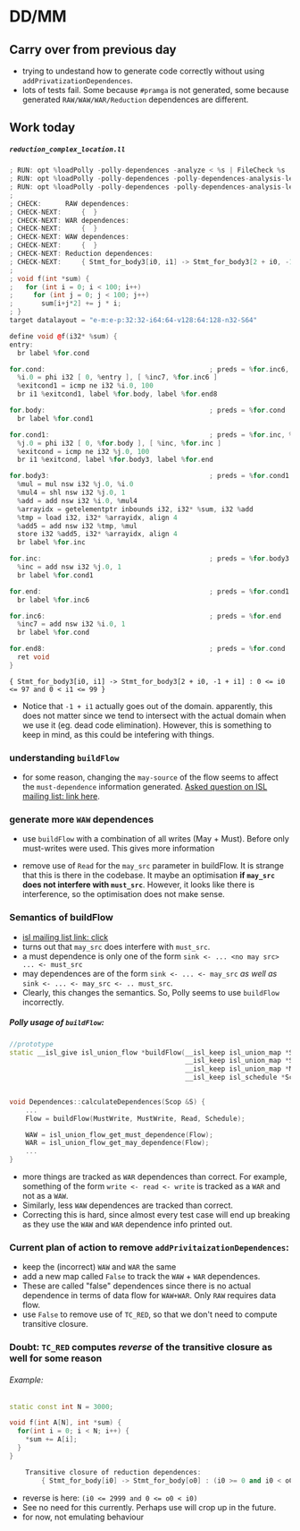 # DD/MM

## Carry over from previous day

* trying to undestand how to generate code correctly without using `addPrivatizationDependences`.
* lots of tests fail. Some because `#pramga` is not generated, some because generated `RAW/WAW/WAR/Reduction` dependences are different. 

## Work today

##### `reduction_complex_location.ll`
```cpp
; RUN: opt %loadPolly -polly-dependences -analyze < %s | FileCheck %s
; RUN: opt %loadPolly -polly-dependences -polly-dependences-analysis-level=reference-wise -analyze < %s | FileCheck %s
; RUN: opt %loadPolly -polly-dependences -polly-dependences-analysis-level=access-wise -analyze < %s | FileCheck %s
;
; CHECK:      RAW dependences:
; CHECK-NEXT:     {  }
; CHECK-NEXT: WAR dependences:
; CHECK-NEXT:     {  }
; CHECK-NEXT: WAW dependences:
; CHECK-NEXT:     {  }
; CHECK-NEXT: Reduction dependences:
; CHECK-NEXT:     { Stmt_for_body3[i0, i1] -> Stmt_for_body3[2 + i0, -1 + i1] : 0 <= i0 <= 97 and 0 < i1 <= 99 }
;
; void f(int *sum) {
;   for (int i = 0; i < 100; i++)
;     for (int j = 0; j < 100; j++)
;       sum[i+j*2] += j * i;
; }
target datalayout = "e-m:e-p:32:32-i64:64-v128:64:128-n32-S64"

define void @f(i32* %sum) {
entry:
  br label %for.cond

for.cond:                                         ; preds = %for.inc6, %entry
  %i.0 = phi i32 [ 0, %entry ], [ %inc7, %for.inc6 ]
  %exitcond1 = icmp ne i32 %i.0, 100
  br i1 %exitcond1, label %for.body, label %for.end8

for.body:                                         ; preds = %for.cond
  br label %for.cond1

for.cond1:                                        ; preds = %for.inc, %for.body
  %j.0 = phi i32 [ 0, %for.body ], [ %inc, %for.inc ]
  %exitcond = icmp ne i32 %j.0, 100
  br i1 %exitcond, label %for.body3, label %for.end

for.body3:                                        ; preds = %for.cond1
  %mul = mul nsw i32 %j.0, %i.0
  %mul4 = shl nsw i32 %j.0, 1
  %add = add nsw i32 %i.0, %mul4
  %arrayidx = getelementptr inbounds i32, i32* %sum, i32 %add
  %tmp = load i32, i32* %arrayidx, align 4
  %add5 = add nsw i32 %tmp, %mul
  store i32 %add5, i32* %arrayidx, align 4
  br label %for.inc

for.inc:                                          ; preds = %for.body3
  %inc = add nsw i32 %j.0, 1
  br label %for.cond1

for.end:                                          ; preds = %for.cond1
  br label %for.inc6

for.inc6:                                         ; preds = %for.end
  %inc7 = add nsw i32 %i.0, 1
  br label %for.cond

for.end8:                                         ; preds = %for.cond
  ret void
}
```
```
{ Stmt_for_body3[i0, i1] -> Stmt_for_body3[2 + i0, -1 + i1] : 0 <= i0 <= 97 and 0 < i1 <= 99 }
```

* Notice that `-1 + i1` actually goes out of the domain. apparently, this does not matter since we tend to intersect with the actual domain when we use it (eg. dead code elimination). However, this is something to keep in mind, as this could be intefering with things.


### understanding `buildFlow`

- for some reason, changing the `may-source` of the flow seems to affect the `must-dependence` information generated. [Asked question on ISL mailing list: link here](https://groups.google.com/forum/#!topic/isl-development/oyBi_wTUHKA).

### generate more `WAW` dependences

- use `buildFlow` with a combination of all writes (May + Must). Before only must-writes were used. This gives more information

- remove use of `Read` for the `may_src` parameter in buildFlow. It is strange that this is there in the codebase. It maybe an optimisation __if `may_src` does not interfere with `must_src`__. However, it looks like there is interference, so the optimisation does not make sense.

### Semantics of buildFlow
- [isl mailing list link: click](https://groups.google.com/forum/#!topic/isl-development/oyBi_wTUHKA)
- turns out that `may_src` does interfere with `must_src`. 
- a must dependence is only one of the form `sink <- ... <no may src> ... <- must_src`
- may dependences are of the form `sink <- ... <- may_src` *as well as* `sink <- ... <- may_src <- .. must_src`. 
- Clearly, this changes the semantics. So, Polly seems to use `buildFlow` incorrectly.

##### Polly usage of `buildFlow`:


```cpp
//prototype
static __isl_give isl_union_flow *buildFlow(__isl_keep isl_union_map *Snk,
                                            __isl_keep isl_union_map *Src,
                                            __isl_keep isl_union_map *MaySrc,
                                            __isl_keep isl_schedule *Schedule);
 

void Dependences::calculateDependences(Scop &S) {
	...
	Flow = buildFlow(MustWrite, MustWrite, Read, Schedule);

	WAW = isl_union_flow_get_must_dependence(Flow);
	WAR = isl_union_flow_get_may_dependence(Flow);
	...
}
```

- more things are tracked as `WAR` dependences than correct. For example, something of the form
`write <- read <- write` is tracked as a `WAR` and not as a `WAW`.
- Similarly, less `WAW` dependences are tracked than correct. 
- Correcting this is hard, since almost every test case will end up breaking as they use the `WAW` and `WAR` dependence info printed out.

### Current plan of action to remove `addPrivitaizationDependences`:

- keep the (incorrect) `WAW` and `WAR` the same
- add a new map called `False` to track the `WAW` + `WAR` dependences. 
- These are called "false" dependences since there is no actual dependence in terms of data flow for `WAW+WAR`. Only `RAW` requires data flow.
- use `False` to remove use of `TC_RED`, so that we don't need to compute transitive closure.


### Doubt: `TC_RED` computes *reverse* of the transitive closure as well for some reason

###### Example:
```cpp
static const int N = 3000;

void f(int A[N], int *sum) {
  for(int i = 0; i < N; i++) {
    *sum += A[i];
  }
}
```

```cpp
	Transitive closure of reduction dependences:
		{ Stmt_for_body[i0] -> Stmt_for_body[o0] : (i0 >= 0 and i0 < o0 <= 2999) or (i0 <= 2999 and 0 <= o0 < i0) }
```
- reverse is here: `(i0 <= 2999 and 0 <= o0 < i0)`
- See no need for this currently. Perhaps use will crop up in the future.
- for now, not emulating behaviour
